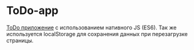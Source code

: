 # ToDo-app
<a href="https://messiah-source.github.io/ToDo-app/">ToDo приложение</a> с использованием нативного JS (ES6).
Так же используется localStorage для сохранения данных при перезагрузке страницы.
